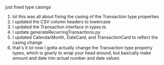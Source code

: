just fixed type casings
1. lol this was all about fixing the casing of the Transaction type properties
2. I updated the CSV column headers to lowercase
3. I updated the Transaction interface in types.ts
4. I update generateRecurringTransactions.py
5. I updated CalendarMonth, DateCard, and TransactionCard to reflect the casing change
6. that's it lol now I gotta actually change the Transaction type property types, which is gnarly to wrap your head around, but basically make amount and date into actual number and date values
